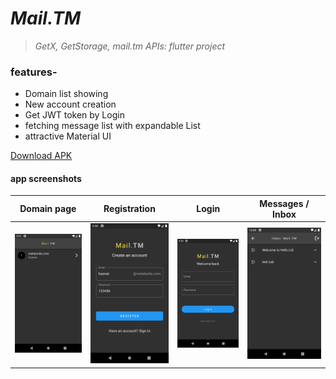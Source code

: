 # *Mail.TM*
> _GetX, GetStorage, mail.tm APIs: flutter project_

### features-
* Domain list showing
* New account creation
* Get JWT token by Login
* fetching message list with expandable List
* attractive Material UI


[Download APK](https://github.com/TheHasnatBD/Mail.TM-Flutter/blob/master/files/apk.zip)
#### app screenshots

 Domain page                                | Registration                                | Login                                           | Messages / Inbox
:------------------------------------------:|:-------------------------------------------:|:-----------------------------------------------:|:-----------------------------------------------:
 <img src="files/images/home.png" width="200"> | <img src="files/images/register.png" width="200">|<img src="files/images/login.png" width="200">|<img src="files/images/message.png" width="200">



